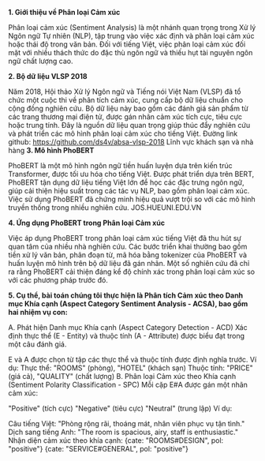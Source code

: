 **1. Giới thiệu về Phân loại Cảm xúc**

Phân loại cảm xúc (Sentiment Analysis) là một nhánh quan trọng trong Xử lý Ngôn ngữ Tự nhiên (NLP), tập trung vào việc xác định và phân loại cảm xúc hoặc thái độ trong văn bản. Đối với tiếng Việt, việc phân loại cảm xúc đối mặt với nhiều thách thức do đặc thù ngôn ngữ và thiếu hụt tài nguyên ngôn ngữ chất lượng cao.

**2. Bộ dữ liệu VLSP 2018**

Năm 2018, Hội thảo Xử lý Ngôn ngữ và Tiếng nói Việt Nam (VLSP) đã tổ chức một cuộc thi về phân tích cảm xúc, cung cấp bộ dữ liệu chuẩn cho cộng đồng nghiên cứu. Bộ dữ liệu này bao gồm các đánh giá sản phẩm từ các trang thương mại điện tử, được gán nhãn cảm xúc tích cực, tiêu cực hoặc trung tính. Đây là nguồn dữ liệu quan trọng giúp thúc đẩy nghiên cứu và phát triển các mô hình phân loại cảm xúc cho tiếng Việt.
Đường link github: https://github.com/ds4v/absa-vlsp-2018
Lĩnh vực khách sạn và nhà hàng 
**3. Mô hình PhoBERT**

PhoBERT là một mô hình ngôn ngữ tiền huấn luyện dựa trên kiến trúc Transformer, được tối ưu hóa cho tiếng Việt. Được phát triển dựa trên BERT, PhoBERT tận dụng dữ liệu tiếng Việt lớn để học các đặc trưng ngôn ngữ, giúp cải thiện hiệu suất trong các tác vụ NLP, bao gồm phân loại cảm xúc. Việc sử dụng PhoBERT đã chứng minh hiệu quả vượt trội so với các mô hình truyền thống trong nhiều nghiên cứu. 
JOS.HUEUNI.EDU.VN

**4. Ứng dụng PhoBERT trong Phân loại Cảm xúc**

Việc áp dụng PhoBERT trong phân loại cảm xúc tiếng Việt đã thu hút sự quan tâm của nhiều nhà nghiên cứu. Các bước triển khai thường bao gồm tiền xử lý văn bản, phân đoạn từ, mã hóa bằng tokenizer của PhoBERT và huấn luyện mô hình trên bộ dữ liệu đã gán nhãn. Một số nghiên cứu đã chỉ ra rằng PhoBERT cải thiện đáng kể độ chính xác trong phân loại cảm xúc so với các phương pháp trước đó.

**5. Cụ thể, bài toán chúng tôi thực hiện là Phân tích Cảm xúc theo Danh mục Khía cạnh (Aspect Category Sentiment Analysis - ACSA), bao gồm hai nhiệm vụ con:**

A. Phát hiện Danh mục Khía cạnh (Aspect Category Detection - ACD)
Xác định thực thể (E - Entity) và thuộc tính (A - Attribute) được biểu đạt trong một câu đánh giá.

E và A được chọn từ tập các thực thể và thuộc tính được định nghĩa trước.
Ví dụ:
Thực thể: "ROOMS" (phòng), "HOTEL" (khách sạn)
Thuộc tính: "PRICE" (giá cả), "QUALITY" (chất lượng)
B. Phân loại Cảm xúc theo Khía cạnh (Sentiment Polarity Classification - SPC)
Mỗi cặp E#A được gán một nhãn cảm xúc:

"Positive" (tích cực)
"Negative" (tiêu cực)
"Neutral" (trung lập)
Ví dụ:

Câu tiếng Việt: "Phòng rộng rãi, thoáng mát, nhân viên phục vụ tận tình."
Dịch sang tiếng Anh: "The room is spacious, airy, staff is enthusiastic."
Nhận diện cảm xúc theo khía cạnh:
{cate: "ROOMS#DESIGN", pol: "positive"}
{cate: "SERVICE#GENERAL", pol: "positive"}

